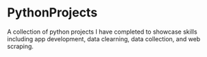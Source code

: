# PythonProjects
A collection of python projects I have completed to showcase skills including app development, data clearning, data collection, and web scraping.
